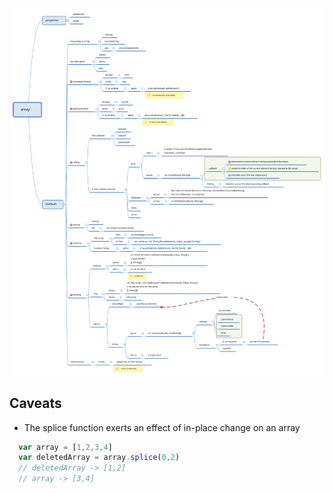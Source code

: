 ![array](../assets/array.svg)

## Caveats

- The splice function exerts an effect of in-place change on an array 
```javascript
  var array = [1,2,3,4]
  var deletedArray = array.splice(0,2)
  // deletedArray -> [1,2]
  // array -> [3,4]
```
